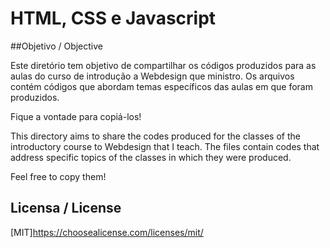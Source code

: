 # HTML, CSS e Javascript

##Objetivo / Objective

Este diretório tem objetivo de compartilhar os códigos produzidos para as aulas do curso de introdução a Webdesign que ministro.
Os arquivos contém códigos que abordam temas específicos das aulas em que foram produzidos.

Fique a vontade para copiá-los!


This directory aims to share the codes produced for the classes of the introductory course to Webdesign that I teach.
The files contain codes that address specific topics of the classes in which they were produced.

Feel free to copy them!

## Licensa / License
[MIT]https://choosealicense.com/licenses/mit/
